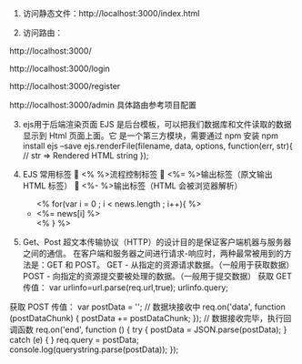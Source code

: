 1. 访问静态文件：http://localhost:3000/index.html

2. 访问路由：

http://localhost:3000/

http://localhost:3000/login

http://localhost:3000/register

http://localhost:3000/admin
具体路由参考项目配置

3. ejs用于后端渲染页面
EJS 是后台模板，可以把我们数据库和文件读取的数据显示到 Html 页面上面。它 是一个第三方模块，需要通过 npm 安装
   npm install ejs –save
   ejs.renderFile(filename, data, options, function(err, str){ // str => Rendered HTML string });

4. EJS 常用标签 
    <% %>流程控制标签 
    <%= %>输出标签（原文输出 HTML 标签） 
    <%- %>输出标签（HTML 会被浏览器解析）
   <ul> 
   <% for(var i = 0 ; i < news.length ; i++){ %> <li><%= news[i] %></li> <% } %> </ul>

5. Get、Post 超文本传输协议（HTTP）的设计目的是保证客户端机器与服务器之间的通信。 在客户端和服务器之间进行请求-响应时，两种最常被用到的方法是：GET 和 POST。 
GET - 从指定的资源请求数据。（一般用于获取数据） 
POST - 向指定的资源提交要被处理的数据。（一般用于提交数据） 
获取 GET 传值： 
var urlinfo=url.parse(req.url,true);
urlinfo.query; 

获取 POST 传值： 
var postData = ''; 
// 数据块接收中 
req.on('data', function (postDataChunk) { 
    postData += postDataChunk; 
}); 
// 数据接收完毕，执行回调函数
 req.on('end', function () { 
    try {
        postData = JSON.parse(postData); 
    } catch (e) { } 
    req.query = postData;
    console.log(querystring.parse(postData)); 
});
